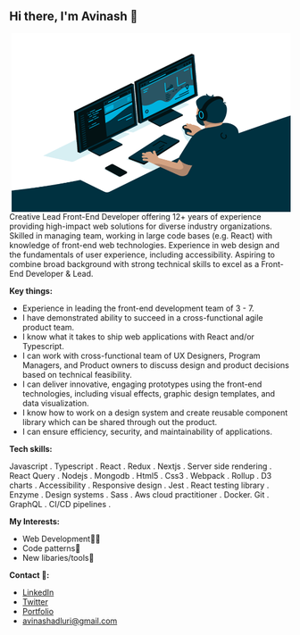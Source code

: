 ## Hi there, I'm Avinash 👋

  <img align="right" alt="GIF" src="https://raw.githubusercontent.com/g-popovic/g-popovic/master/programmer.gif" width="500" height="320" />

Creative Lead Front-End Developer offering 12+ years of experience providing high-impact web solutions for diverse industry organizations. Skilled in managing team, working in large code bases (e.g. React) with knowledge of front-end web technologies. Experience in web design and the fundamentals of user experience, including accessibility. Aspiring to combine broad background with strong technical skills to excel as a Front-End Developer & Lead. 

**Key things:**

- Experience in leading the front-end development team of 3 - 7.
- I have demonstrated ability to succeed in a cross-functional agile product team. 
- I know what it takes to ship web applications with React and/or Typescript. 
- I can work with cross-functional team of UX Designers, Program Managers, and Product owners to discuss design and product decisions based on technical feasibility.
- I can deliver innovative, engaging prototypes using the front-end technologies, including visual effects, graphic design templates, and data visualization. 
- I know how to work on a design system and create reusable component library which can be shared through out the product.
- I can ensure efficiency, security, and maintainability of applications.

**Tech skills:**

Javascript . Typescript . React . Redux . Nextjs . Server side rendering . React Query . Nodejs . Mongodb . Html5 . Css3 . Webpack . Rollup . D3 charts . Accessibility . Responsive design . Jest . React testing library . Enzyme . Design systems . Sass . Aws cloud practitioner . Docker. Git . GraphQL . CI/CD pipelines . 



**My Interests:**

-   Web Development👨‍💻
-   Code patterns🧠
-   New libaries/tools🔐

**Contact 📱:**

-   <a href="https://www.linkedin.com/in/avinashadluri/">LinkedIn</a>
-   <a href="https://twitter.com/avinashadluri/">Twitter</a>
-   <a href="https://avinashadluri.github.io">Portfolio</a>
-   avinashadluri@gmail.com
